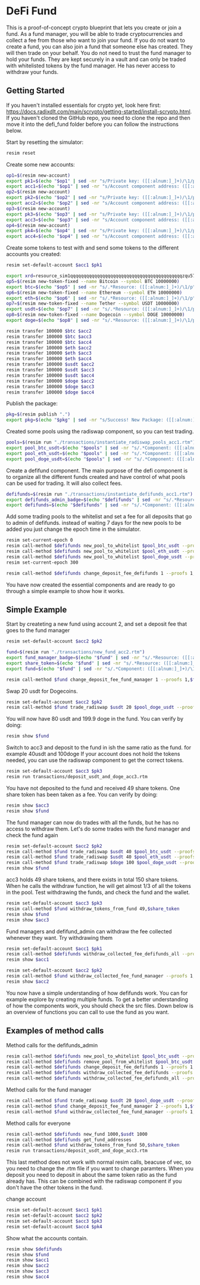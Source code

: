 # DeFi Fund

This is a proof-of-concept crypto blueprint that lets you create or join a fund. As a fund manager, you will be able to trade cryptocurrencies and collect a fee from those who want to join your fund. If you do not want to create a fund, you can also join a fund that someone else has created. They will then trade on your behalf. You do not need to trust the fund manager to hold your funds. They are kept securely in a vault and can only be traded with whitelisted tokens by the fund manager. He has never access to withdraw your funds.

## Getting Started

If you haven't installed essentials for crypto yet, look here first: https://docs.radixdlt.com/main/scrypto/getting-started/install-scrypto.html. If you haven't cloned the GitHub repo, you need to clone the repo and then move it into the defi_fund folder before you can follow the instructions below.

Start by resetting the simulator:

```sh
resim reset
```

Create some new accounts:

```sh
op1=$(resim new-account)
export pk1=$(echo "$op1" | sed -nr "s/Private key: ([[:alnum:]_]+)/\1/p")
export acc1=$(echo "$op1" | sed -nr "s/Account component address: ([[:alnum:]_]+)/\1/p")
op2=$(resim new-account)
export pk2=$(echo "$op2" | sed -nr "s/Private key: ([[:alnum:]_]+)/\1/p")
export acc2=$(echo "$op2" | sed -nr "s/Account component address: ([[:alnum:]_]+)/\1/p")
op3=$(resim new-account)
export pk3=$(echo "$op3" | sed -nr "s/Private key: ([[:alnum:]_]+)/\1/p")
export acc3=$(echo "$op3" | sed -nr "s/Account component address: ([[:alnum:]_]+)/\1/p")
op4=$(resim new-account)
export pk4=$(echo "$op4" | sed -nr "s/Private key: ([[:alnum:]_]+)/\1/p")
export acc4=$(echo "$op4" | sed -nr "s/Account component address: ([[:alnum:]_]+)/\1/p")
```

Create some tokens to test with and send some tokens to the different accounts you created:

```sh
resim set-default-account $acc1 $pk1

export xrd=resource_sim1qqqqqqqqqqqqqqqqqqqqqqqqqqqqqqqqqqqqqqqqqqzqu57yag
op5=$(resim new-token-fixed --name Bitcoin --symbol BTC 10000000)
export btc=$(echo "$op5" | sed -nr "s/.*Resource: ([[:alnum:]_]+)/\1/p")
op6=$(resim new-token-fixed --name Ethereum --symbol ETH 10000000)
export eth=$(echo "$op6" | sed -nr "s/.*Resource: ([[:alnum:]_]+)/\1/p")
op7=$(resim new-token-fixed --name Tether --symbol USDT 10000000)
export usdt=$(echo "$op7" | sed -nr "s/.*Resource: ([[:alnum:]_]+)/\1/p")
op8=$(resim new-token-fixed --name Dogecoin --symbol DOGE 10000000)
export doge=$(echo "$op8" | sed -nr "s/.*Resource: ([[:alnum:]_]+)/\1/p")

resim transfer 100000 $btc $acc2
resim transfer 100000 $btc $acc3
resim transfer 100000 $btc $acc4
resim transfer 100000 $eth $acc2
resim transfer 100000 $eth $acc3
resim transfer 100000 $eth $acc4
resim transfer 100000 $usdt $acc2
resim transfer 100000 $usdt $acc3
resim transfer 100000 $usdt $acc4
resim transfer 100000 $doge $acc2
resim transfer 100000 $doge $acc3
resim transfer 100000 $doge $acc4
```

Publish the package:

```sh
pkg=$(resim publish ".")
export pkg=$(echo "$pkg" | sed -nr "s/Success! New Package: ([[:alnum:]_]+)/\1/p")
```

Created some pools using the radiswap component, so you can test trading.

```sh
pools=$(resim run "./transactions/instantiate_radiswap_pools_acc1.rtm")
export pool_btc_usdt=$(echo "$pools" | sed -nr "s/.*Component: ([[:alnum:]_]+)/\1/p" | sed '1q;d')
export pool_eth_usdt=$(echo "$pools" | sed -nr "s/.*Component: ([[:alnum:]_]+)/\1/p" | sed '2q;d')
export pool_doge_usdt=$(echo "$pools" | sed -nr "s/.*Component: ([[:alnum:]_]+)/\1/p" | sed '3q;d')
```

Create a defifund component. The main purpose of the defi component is to organize all the different funds created and have control of what pools can be used for trading. It will also collect fees.

```sh
defifunds=$(resim run "./transactions/instantiate_defifunds_acc1.rtm")
export defifunds_admin_badge=$(echo "$defifunds" | sed -nr "s/.*Resource: ([[:alnum:]_]+)/\1/p")
export defifunds=$(echo "$defifunds" | sed -nr "s/.*Component: ([[:alnum:]_]+)/\1/p")
```

Add some trading pools to the whitelist and set a fee for all deposits that go to admin of defifunds. instead of waiting 7 days for the new pools to be added you just change the epoch time in the simulator.

```sh
resim set-current-epoch 0
resim call-method $defifunds new_pool_to_whitelist $pool_btc_usdt --proofs 1,$defifunds_admin_badge
resim call-method $defifunds new_pool_to_whitelist $pool_eth_usdt --proofs 1,$defifunds_admin_badge
resim call-method $defifunds new_pool_to_whitelist $pool_doge_usdt --proofs 1,$defifunds_admin_badge
resim set-current-epoch 300

resim call-method $defifunds change_deposit_fee_defifunds 1 --proofs 1,$defifunds_admin_badge
```

You have now created the essential components and are ready to go through a simple example to show how it works.

## Simple Example

Start by createting a new fund using account 2, and set a deposit fee that goes to the fund manager

```sh
resim set-default-account $acc2 $pk2

fund=$(resim run "./transactions/new_fund_acc2.rtm")
export fund_manager_badge=$(echo "$fund" | sed -nr "s/.*Resource: ([[:alnum:]_]+)/\1/p" | sed '1q;d')
export share_token=$(echo "$fund" | sed -nr "s/.*Resource: ([[:alnum:]_]+)/\1/p" | sed '3q;d')
export fund=$(echo "$fund" | sed -nr "s/.*Component: ([[:alnum:]_]+)/\1/p")

resim call-method $fund change_deposit_fee_fund_manager 1 --proofs 1,$fund_manager_badge

```

Swap 20 usdt for Dogecoins.

```sh
resim set-default-account $acc2 $pk2
resim call-method $fund trade_radiswap $usdt 20 $pool_doge_usdt --proofs 1,$fund_manager_badge
```

You will now have 80 usdt and 199.9 doge in the fund. You can verify by doing:

```sh
resim show $fund
```

Switch to acc3 and deposit to the fund in ish the same ratio as the fund. for example 40usdt and 100doge
If your account does not hold the tokens needed, you can use the radiswap component to get the correct tokens.

```sh
resim set-default-account $acc3 $pk3
resim run transactions/deposit_usdt_and_doge_acc3.rtm
```

You have not deposited to the fund and received 49 share tokens. One share token has been taken as a fee. You can verify by doing:

```sh
resim show $acc3
resim show $fund
```

The fund manager can now do trades with all the funds, but he has no access to withdraw them.
Let's do some trades with the fund manager and check the fund again

```sh
resim set-default-account $acc2 $pk2
resim call-method $fund trade_radiswap $usdt 40 $pool_btc_usdt --proofs 1,$fund_manager_badge
resim call-method $fund trade_radiswap $usdt 40 $pool_eth_usdt --proofs 1,$fund_manager_badge
resim call-method $fund trade_radiswap $doge 100 $pool_doge_usdt --proofs 1,$fund_manager_badge
resim show $fund
```

acc3 holds 49 share tokens, and there exists in total 150 share tokens. When he calls the withdraw function,
he will get almost 1/3 of all the tokens in the pool. Test withdrawing the funds, and check the fund and the wallet.

```sh
resim set-default-account $acc3 $pk3
resim call-method $fund withdraw_tokens_from_fund 49,$share_token
resim show $fund
resim show $acc3
```

Fund managers and defifund_admin can withdraw the fee collected whenever they want. Try withdrawing them

```sh
resim set-default-account $acc1 $pk1
resim call-method $defifunds withdraw_collected_fee_defifunds_all --proofs 1,$defifunds_admin_badge
resim show $acc1

resim set-default-account $acc2 $pk2
resim call-method $fund withdraw_collected_fee_fund_manager --proofs 1,$fund_manager_badge
resim show $acc2
```

You now have a simple understanding of how defifunds work. You can for example explore by creating multiple funds. To get a better understanding of how the components work, you should check the src files. Down below is an overview of functions you can call to use the fund as you want.

## Examples of method calls

Method calls for the defifunds_admin

```sh
resim call-method $defifunds new_pool_to_whitelist $pool_btc_usdt --proofs 1,$defifunds_admin_badge
resim call-method $defifunds remove_pool_from_whitelist $pool_btc_usdt --proofs 1,$defifunds_admin_badge
resim call-method $defifunds change_deposit_fee_defifunds 1 --proofs 1,$defifunds_admin_badge
resim call-method $defifunds withdraw_collected_fee_defifunds --proofs 1,$defifunds_admin_badge
resim call-method $defifunds withdraw_collected_fee_defifunds_all --proofs 1,$defifunds_admin_badge
```

Method calls for the fund manager

```sh
resim call-method $fund trade_radiswap $usdt 20 $pool_doge_usdt --proofs 1,$fund_manager_badge
resim call-method $fund change_deposit_fee_fund_manager 2 --proofs 1,$fund_manager_badge
resim call-method $fund withdraw_collected_fee_fund_manager --proofs 1,$fund_manager_badge
```

Method calls for everyone

```sh
resim call-method $defifunds new_fund 1000,$usdt 1000
resim call-method $defifunds get_fund_addresses
resim call-method $fund withdraw_tokens_from_fund 50,$share_token
resim run transactions/deposit_usdt_and_doge_acc3.rtm
```

This last method does not work with normal resim calls, beacuse of vec<Bucket>, so you need to change the .rtm file if you want to change paramters. When you deposit you need to deposit in about the same token ratio as the fund already has. This can be combined with the radiswap component if you don't have the other tokens in the fund.

change account

```sh
resim set-default-account $acc1 $pk1
resim set-default-account $acc2 $pk2
resim set-default-account $acc3 $pk3
resim set-default-account $acc4 $pk4
```

Show what the accounts contain.

```sh
resim show $defifunds
resim show $fund
resim show $acc1
resim show $acc2
resim show $acc3
resim show $acc4
```
